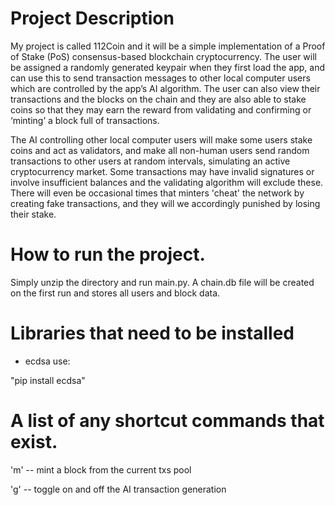 # Project Description

My project is called 112Coin and it will be a simple implementation of a Proof of Stake (PoS) consensus-based blockchain cryptocurrency. 
The user will be assigned a randomly generated keypair when they first load the app, and can use this to send transaction messages to other 
local computer users which are controlled by the app’s AI algorithm. The user can also view their transactions and the blocks on the chain 
and they are also able to stake coins so that they may earn the reward from validating and confirming or ‘minting’ a block full of transactions. 

The AI controlling other local computer users will make some users stake coins and act as validators, and make all non-human users send random 
transactions to other users at random intervals, simulating an active cryptocurrency market. Some transactions may have invalid signatures or 
involve insufficient balances and the validating algorithm will exclude these. There will even be occasional times that minters 'cheat' the network
by creating fake transactions, and they will we accordingly punished by losing their stake.  


# How to run the project.

Simply unzip the directory and run main.py. A chain.db file will be created on the first run and 
stores all users and block data.

# Libraries that need to be installed

- ecdsa  use:

"pip install ecdsa"

# A list of any shortcut commands that exist.

'm' -- mint a block from the current txs pool

'g' -- toggle on and off the AI transaction generation
